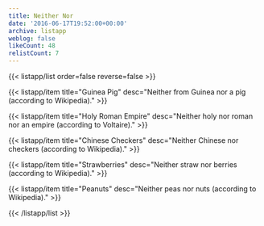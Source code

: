 ```yaml
---
title: Neither Nor
date: '2016-06-17T19:52:00+00:00'
archive: listapp
weblog: false
likeCount: 48
relistCount: 7
---
```



{{< listapp/list order=false reverse=false >}}

   {{< listapp/item title="Guinea Pig"
      desc="Neither from Guinea nor a pig (according to Wikipedia)." >}}

   {{< listapp/item title="Holy Roman Empire"
      desc="Neither holy nor roman nor an empire (according to Voltaire)." >}}

   {{< listapp/item title="Chinese Checkers"
      desc="Neither Chinese nor checkers (according to Wikipedia)." >}}

   {{< listapp/item title="Strawberries"
      desc="Neither straw nor berries (according to Wikipedia)." >}}

   {{< listapp/item title="Peanuts"
      desc="Neither peas nor nuts (according to Wikipedia)." >}}

{{< /listapp/list >}}
